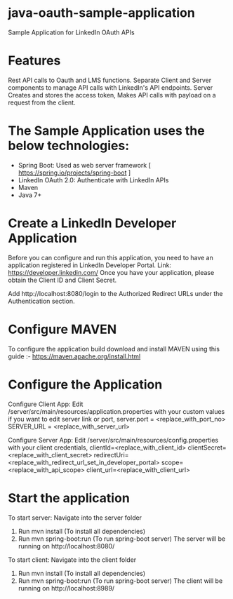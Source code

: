 # java-oauth-sample-application
Sample Application for LinkedIn OAuth APIs

# Features
Rest API calls to Oauth and LMS functions. Separate Client and Server components to manage API calls with LinkedIn's API endpoints. Server Creates and stores the access token, Makes API calls with payload on a request from the client.

# The Sample Application uses the below technologies:
- Spring Boot: Used as web server framework [ https://spring.io/projects/spring-boot ]
- LinkedIn OAuth 2.0: Authenticate with LinkedIn APIs
- Maven
- Java 7+

# Create a LinkedIn Developer Application
Before you can configure and run this application, you need to have an application registered in LinkedIn Developer Portal. 
Link: https://developer.linkedin.com/
Once you have your application, please obtain the Client ID and Client Secret.


Add http://localhost:8080/login to the Authorized Redirect URLs under the Authentication section.

# Configure MAVEN
To configure the application build download and install MAVEN using this guide :- https://maven.apache.org/install.html

# Configure the Application

Configure Client App:
Edit /server/src/main/resources/application.properties with your custom values if you want to edit server link or port,
server.port = <replace_with_port_no>
SERVER_URL = <replace_with_server_url>

Configure Server App:
Edit /server/src/main/resources/config.properties with your client credentials,
clientId=<replace_with_client_id>
clientSecret=<replace_with_client_secret>
redirectUri=<replace_with_redirect_url_set_in_developer_portal>
scope=<replace_with_api_scope>
client_url=<replace_with_client_url>

# Start the application

To start server:
Navigate into the server folder
1. Run mvn install (To install all dependencies)
2. Run mvn spring-boot:run (To run spring-boot server)
The server will be running on http://localhost:8080/

To start client:
Navigate into the client folder
1. Run mvn install (To install all dependencies)
2. Run mvn spring-boot:run (To run spring-boot server)
The client will be running on http://localhost:8989/


